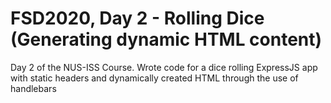 # FSD2020, Day 2 - Rolling Dice (Generating dynamic HTML content)

Day 2 of the NUS-ISS Course. Wrote code for a dice rolling ExpressJS app with static headers and dynamically created HTML through the use of handlebars
